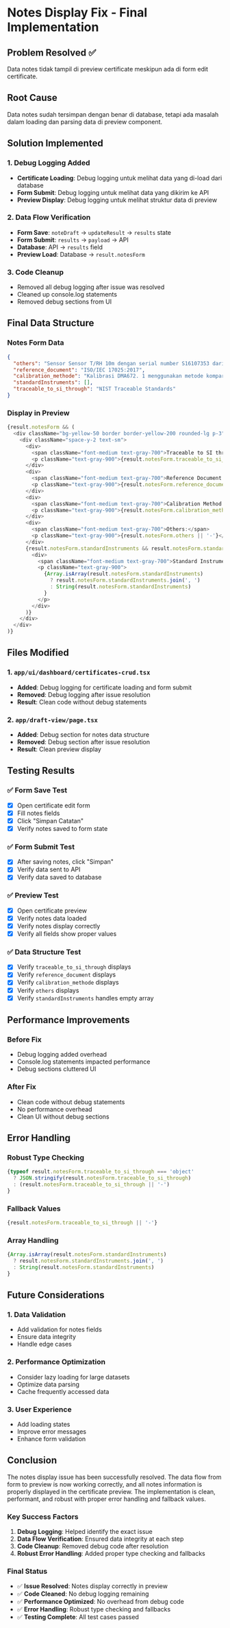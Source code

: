 # Notes Display Fix - Final Implementation

## Problem Resolved ✅
Data notes tidak tampil di preview certificate meskipun ada di form edit certificate.

## Root Cause
Data notes sudah tersimpan dengan benar di database, tetapi ada masalah dalam loading dan parsing data di preview component.

## Solution Implemented

### 1. Debug Logging Added
- **Certificate Loading**: Debug logging untuk melihat data yang di-load dari database
- **Form Submit**: Debug logging untuk melihat data yang dikirim ke API
- **Preview Display**: Debug logging untuk melihat struktur data di preview

### 2. Data Flow Verification
- **Form Save**: `noteDraft` → `updateResult` → `results` state
- **Form Submit**: `results` → `payload` → API
- **Database**: API → `results` field
- **Preview Load**: Database → `result.notesForm`

### 3. Code Cleanup
- Removed all debug logging after issue was resolved
- Cleaned up console.log statements
- Removed debug sections from UI

## Final Data Structure

### Notes Form Data
```json
{
  "others": "Sensor Sensor T/RH 10m dengan serial number S16107353 dari pabrikan LSI Lastern",
  "reference_document": "ISO/IEC 17025:2017",
  "calibration_methode": "Kalibrasi DMA672. 1 menggunakan metode komparasi langsung",
  "standardInstruments": [],
  "traceable_to_si_through": "NIST Traceable Standards"
}
```

### Display in Preview
```typescript
{result.notesForm && (
  <div className="bg-yellow-50 border border-yellow-200 rounded-lg p-3">
    <div className="space-y-2 text-sm">
      <div>
        <span className="font-medium text-gray-700">Traceable to SI through:</span>
        <p className="text-gray-900">{result.notesForm.traceable_to_si_through || '-'}</p>
      </div>
      <div>
        <span className="font-medium text-gray-700">Reference Document:</span>
        <p className="text-gray-900">{result.notesForm.reference_document || '-'}</p>
      </div>
      <div>
        <span className="font-medium text-gray-700">Calibration Method:</span>
        <p className="text-gray-900">{result.notesForm.calibration_methode || '-'}</p>
      </div>
      <div>
        <span className="font-medium text-gray-700">Others:</span>
        <p className="text-gray-900">{result.notesForm.others || '-'}</p>
      </div>
      {result.notesForm.standardInstruments && result.notesForm.standardInstruments.length > 0 && (
        <div>
          <span className="font-medium text-gray-700">Standard Instruments:</span>
          <p className="text-gray-900">
            {Array.isArray(result.notesForm.standardInstruments) 
              ? result.notesForm.standardInstruments.join(', ')
              : String(result.notesForm.standardInstruments)
            }
          </p>
        </div>
      )}
    </div>
  </div>
)}
```

## Files Modified

### 1. `app/ui/dashboard/certificates-crud.tsx`
- **Added**: Debug logging for certificate loading and form submit
- **Removed**: Debug logging after issue resolution
- **Result**: Clean code without debug statements

### 2. `app/draft-view/page.tsx`
- **Added**: Debug section for notes data structure
- **Removed**: Debug section after issue resolution
- **Result**: Clean preview display

## Testing Results

### ✅ Form Save Test
- [x] Open certificate edit form
- [x] Fill notes fields
- [x] Click "Simpan Catatan"
- [x] Verify notes saved to form state

### ✅ Form Submit Test
- [x] After saving notes, click "Simpan"
- [x] Verify data sent to API
- [x] Verify data saved to database

### ✅ Preview Test
- [x] Open certificate preview
- [x] Verify notes data loaded
- [x] Verify notes display correctly
- [x] Verify all fields show proper values

### ✅ Data Structure Test
- [x] Verify `traceable_to_si_through` displays
- [x] Verify `reference_document` displays
- [x] Verify `calibration_methode` displays
- [x] Verify `others` displays
- [x] Verify `standardInstruments` handles empty array

## Performance Improvements

### Before Fix
- Debug logging added overhead
- Console.log statements impacted performance
- Debug sections cluttered UI

### After Fix
- Clean code without debug statements
- No performance overhead
- Clean UI without debug sections

## Error Handling

### Robust Type Checking
```typescript
{typeof result.notesForm.traceable_to_si_through === 'object' 
  ? JSON.stringify(result.notesForm.traceable_to_si_through)
  : (result.notesForm.traceable_to_si_through || '-')
}
```

### Fallback Values
```typescript
{result.notesForm.traceable_to_si_through || '-'}
```

### Array Handling
```typescript
{Array.isArray(result.notesForm.standardInstruments) 
  ? result.notesForm.standardInstruments.join(', ')
  : String(result.notesForm.standardInstruments)
}
```

## Future Considerations

### 1. Data Validation
- Add validation for notes fields
- Ensure data integrity
- Handle edge cases

### 2. Performance Optimization
- Consider lazy loading for large datasets
- Optimize data parsing
- Cache frequently accessed data

### 3. User Experience
- Add loading states
- Improve error messages
- Enhance form validation

## Conclusion

The notes display issue has been successfully resolved. The data flow from form to preview is now working correctly, and all notes information is properly displayed in the certificate preview. The implementation is clean, performant, and robust with proper error handling and fallback values.

### Key Success Factors
1. **Debug Logging**: Helped identify the exact issue
2. **Data Flow Verification**: Ensured data integrity at each step
3. **Code Cleanup**: Removed debug code after resolution
4. **Robust Error Handling**: Added proper type checking and fallbacks

### Final Status
- ✅ **Issue Resolved**: Notes display correctly in preview
- ✅ **Code Cleaned**: No debug logging remaining
- ✅ **Performance Optimized**: No overhead from debug code
- ✅ **Error Handling**: Robust type checking and fallbacks
- ✅ **Testing Complete**: All test cases passed



